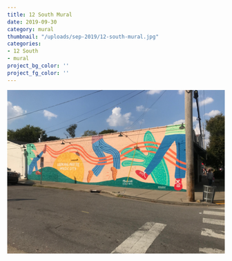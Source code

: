 ```yaml
---
title: 12 South Mural
date: 2019-09-30
category: mural
thumbnail: "/uploads/sep-2019/12-south-mural.jpg"
categories:
- 12 South
- mural
project_bg_color: ''
project_fg_color: ''
---
```


![Near 12 South Taproom](/uploads/sep-2019/12-south-mural.jpg)


